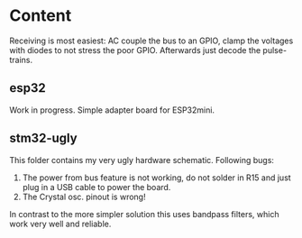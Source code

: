 # Content
Receiving is most easiest: AC couple the bus to an GPIO, clamp the voltages with diodes to not stress the poor GPIO.
Afterwards just decode the pulse-trains.

## esp32
Work in progress. Simple adapter board for ESP32mini.

## stm32-ugly
This folder contains my very ugly hardware schematic.
Following bugs:
1. The power from bus feature is not working, do not solder in R15 and just plug in a USB cable to power the board.
2. The Crystal osc. pinout is wrong!

In contrast to the more simpler solution this uses bandpass filters,
which work very well and reliable.
